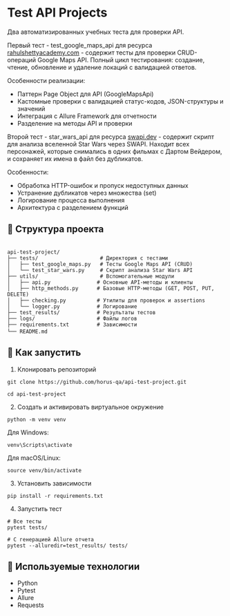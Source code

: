 # Test API Projects

Два автоматизированных учебных теста для проверки API. 

Первый тест - test_google_maps_api для ресурса [rahulshettyacademy.com](https://rahulshettyacademy.com/) -
содержит тесты для проверки CRUD-операций Google Maps API. Полный цикл тестирования: создание, чтение, обновление и удаление локаций с валидацией ответов.

Особенности реализации:
* Паттерн Page Object для API (GoogleMapsApi)
* Кастомные проверки с валидацией статус-кодов, JSON-структуры и значений
* Интеграция с Allure Framework для отчетности
* Разделение на методы API и проверки

Второй тест - star_wars_api для ресурса [swapi.dev]( https://swapi.dev/) - содержит скрипт для анализа вселенной Star Wars через SWAPI. Находит всех персонажей, которые снимались в одних фильмах с Дартом Вейдером, и сохраняет их имена в файл без дубликатов.

Особенности:
* Обработка HTTP-ошибок и пропуск недоступных данных
* Устранение дубликатов через множества (set)
* Логирование процесса выполнения
* Архитектура с разделением функций

## 📁 Структура проекта

<pre> <code>
api-test-project/
├── tests/                    # Директория с тестами
│   ├── test_google_maps.py   # Тесты Google Maps API (CRUD)
│   └── test_star_wars.py     # Скрипт анализа Star Wars API
├── utils/                    # Вспомогательные модули
│   ├── api.py               # Основные API-методы и клиенты
│   ├── http_methods.py      # Базовые HTTP-методы (GET, POST, PUT, DELETE)
│   ├── checking.py          # Утилиты для проверок и assertions
│   └── logger.py            # Логирование
├── test_results/            # Результаты тестов
├── logs/                    # Файлы логов
├── requirements.txt         # Зависимости
└── README.md </code> </pre>


## 🚀 Как запустить

1. Клонировать репозиторий
````
git clone https://github.com/horus-qa/api-test-project.git

cd api-test-project
````
2. Создать и активировать виртуальное окружение
````
python -m venv venv
````
Для Windows:
````
venv\Scripts\activate
````

Для macOS/Linux:
````
source venv/bin/activate
````

3. Установить зависимости
````
pip install -r requirements.txt
````

4. Запустить тест
````
# Все тесты
pytest tests/

# С генерацией Allure отчета
pytest --alluredir=test_results/ tests/
````

## 🧰 Используемые технологии

* Python
* Pytest
* Allure
* Requests